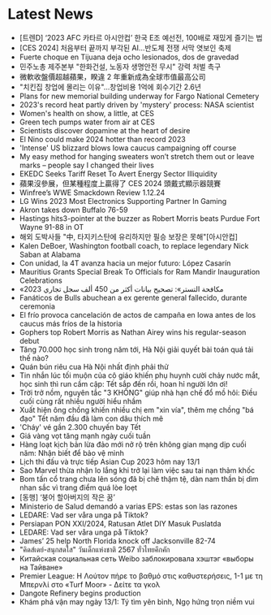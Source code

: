 # Latest News
-  [트렌D] ‘2023 AFC 카타르 아시안컵’ 한국 E조 예선전, 100배로 재밌게 즐기는 법
-  [CES 2024] 처음부터 끝까지 부각된 AI…반도체 전쟁 서막 엿보인 축제
-  Fuerte choque en Tijuana deja ocho lesionados, dos de gravedad
-  민주노총 제주본부 "한화건설, 노동자 생명안전 무시" 강력 처벌 촉구
-  微軟收盤價超越蘋果，睽違 2 年重新成為全球市值最高公司
-  "치킨집 창업에 몰리는 이유"…창업비용 1억에 회수기간 2.6년
-  Plans for new memorial building underway for Fargo National Cemetery
-  2023's record heat partly driven by 'mystery' process: NASA scientist
-  Women's health on show, a little, at CES
-  Green tech pumps water from air at CES
-  Scientists discover dopamine at the heart of desire
-  El Nino could make 2024 hotter than record 2023
-  'Intense' US blizzard blows Iowa caucus campaigning off course
-  My easy method for hanging sweaters won’t stretch them out or leave marks – people say I changed their lives
-  EKEDC Seeks Tariff Reset To Avert Energy Sector Illiquidity
-  蘋果沒參展，但某種程度上贏得了 CES 2024 頭戴式顯示器競賽
-  Winfree’s WWE Smackdown Review 1.12.24
-  LG Wins 2023 Most Electronics Supporting Partner In Gaming
-  Akron takes down Buffalo 76-59
-  Hastings hits3-pointer at the buzzer as Robert Morris beats Purdue Fort Wayne 91-88 in OT
-  해외 도박사들 "中, 타지키스탄에 유리하지만 필승 보장은 못해"[아시안컵]
-  Kalen DeBoer, Washington football coach, to replace legendary Nick Saban at Alabama
-  Con unidad, la 4T avanza hacia un mejor futuro: López Casarín
-  Mauritius Grants Special Break To Officials for Ram Mandir Inauguration Celebrations
-  «مكافحة التستر»: تصحيح بيانات أكثر من 450 ألف سجل تجاري 2023
-  Fanáticos de Bulls abuchean a ex gerente general fallecido, durante ceremonia
-  El frío provoca cancelación de actos de campaña en Iowa antes de los caucus más fríos de la historia
-  Gophers top Robert Morris as Nathan Airey wins his regular-season debut
-  Tăng 70.000 học sinh trong năm tới, Hà Nội giải quyết bài toán quá tải thế nào?
-  Quán bún riêu cua Hà Nội nhất định phải thử
-  Tin nhắn lúc tối muộn của cô giáo khiến phụ huynh cười chảy nước mắt, học sinh thì run cầm cập: Tết sắp đến rồi, hoan hỉ người lớn ơi!
-  Trời trở nồm, nguyên tắc "3 KHÔNG" giúp nhà hạn chế đổ mồ hôi: Điều cuối cùng rất nhiều người hiểu nhầm
-  Xuất hiện ông chồng khiến nhiều chị em "xin vía", thêm mẹ chồng "bá đạo" Tết năm đầu đã làm con dâu thích mê
-  'Cháy' vé gần 2.300 chuyến bay Tết
-  Giá vàng vọt tăng mạnh ngày cuối tuần
-  Hàng loạt kịch bản lừa đảo mới nở rộ trên không gian mạng dịp cuối năm: Nhận biết để bảo vệ mình
-  Lịch thi đấu và trực tiếp Asian Cup 2023 hôm nay 13/1
-  Sao Marvel thừa nhận lo lắng khi trở lại làm việc sau tai nạn thảm khốc
-  Bom tấn cổ trang chưa lên sóng đã bị chê thậm tệ, dàn nam thần bị dìm nhan sắc vì trang điểm quá lòe loẹt
-  [동행] ‘붕어 할아버지의 작은 꿈’
-  Ministerio de Salud demandó a varias EPS: estas son las razones
-  LEDARE: Vad ser våra unga på Tiktok?
-  Persiapan PON XXI/2024, Ratusan Atlet DIY Masuk Puslatda
-  LEDARE: Vad ser våra unga på Tiktok?
-  James’ 25 help North Florida knock off Jacksonville 82-74
-  "คิดส์เดย์-สนุกสดใส" วันเด็กแห่งชาติ 2567 ทั่วไทยคึกคัก
-  Китайская социальная сеть Weibo заблокировала хэштэг «выборы на Тайване»
-  Premier League: Η Λούτον πήρε το βαθμό στις καθυστερήσεις, 1-1 με τη Μπερνλί στο «Turf Moor» - Δείτε τα γκολ
-  Dangote Refinery begins production
-  Khám phá vận may ngày 13/1: Tý tìm yên bình, Ngọ hứng trọn niềm vui
